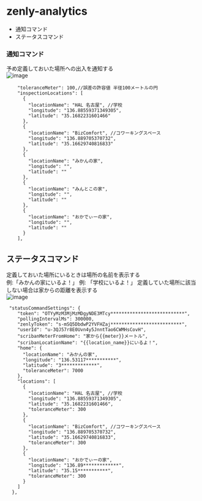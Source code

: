 # zenly-analytics  
- 通知コマンド
- ステータスコマンド

### 通知コマンド  
予め定義しておいた場所への出入を通知する  
![image](https://user-images.githubusercontent.com/51302983/161363660-71b55098-00ac-46fc-a5f0-c5a232a3c716.png)  
```
    "toleranceMeter": 100,//誤差の許容値 半径100メートルの円
    "inspectionLocations": [
      {
        "locationName": "HAL 名古屋", //学校
        "longitude": "136.88559371349305",
        "latitude": "35.1682231601466"
      },
      {
        "locationName": "BizComfort", //コワーキングスペース
        "longitude": "136.889705370732",
        "latitude": "35.16629740816833"
      },
      {
        "locationName": "みかんの家",
        "longitude": "",
        "latitude": ""
      },
      {
        "locationName": "みんとこの家",
        "longitude": "",
        "latitude": ""
      },
      {
        "locationName": "おかでぃーの家",
        "longitude": "",
        "latitude": ""
      }
    ],
```

## ステータスコマンド  
定義しておいた場所にいるときは場所の名前を表示する  
例:「みかんの家にいるよ！」
例: 「学校にいるよ！」
定義していた場所に該当しない場合は家からの距離を表示する  
![image](https://user-images.githubusercontent.com/51302983/162597081-6e8c5d31-9554-4bf9-bc46-13b9e350369c.png)  
```
 "statusCommandSettings": {
    "token": "OTYyMzM3MjMzMDgyNDE3MTcy***************************",
    "pollingIntervalMs": 300000,
    "zenlyToken": "s-mSQ5DbdwP2YVFHZaj**************************",
    "userId": "u-3QJ57r8E0Uvn4y5JnntTao6CWMHsCovH",
    "scribanMeterFromHome": "家から{{meter}}メートル",
    "scribanLocationName": "{{location_name}}にいるよ！",
    "home": {
      "locationName": "みかんの家",
      "longitude": "136.53117***********",
      "latitude": "3*************",
      "toleranceMeter": 7000
    },
    "locations": [
      {
        "locationName": "HAL 名古屋", //学校
        "longitude": "136.88559371349305",
        "latitude": "35.1682231601466",
        "toleranceMeter": 300
      },
      {
        "locationName": "BizComfort", //コワーキングスペース
        "longitude": "136.889705370732",
        "latitude": "35.16629740816833",
        "toleranceMeter": 300
      },
      {
        "locationName": "おかでぃーの家",
        "longitude": "136.89*************",
        "latitude": "35.15***********",
        "toleranceMeter": 300
      }
    ]
  },
```

